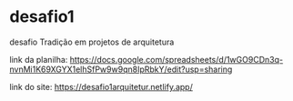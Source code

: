 # desafio1
desafio Tradição em projetos de arquitetura


link da planilha: https://docs.google.com/spreadsheets/d/1wGO9CDn3q-nvnMi1K69XGYX1elhSfPw9w9qn8IpRbkY/edit?usp=sharing


link do site: https://desafio1arquitetur.netlify.app/
